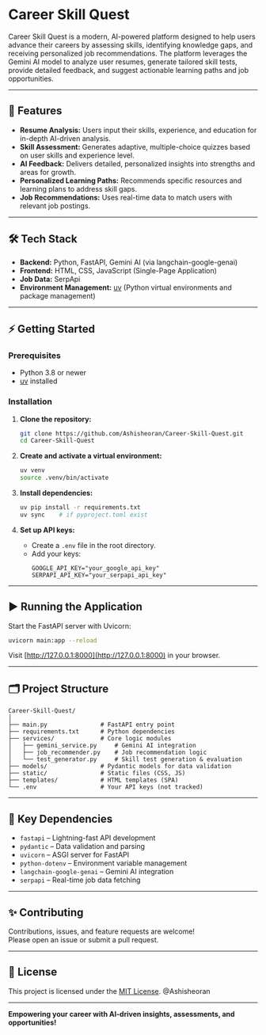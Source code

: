 # Career Skill Quest

Career Skill Quest is a modern, AI-powered platform designed to help users advance their careers by assessing skills, identifying knowledge gaps, and receiving personalized job recommendations. The platform leverages the Gemini AI model to analyze user resumes, generate tailored skill tests, provide detailed feedback, and suggest actionable learning paths and job opportunities.

---

## 🚀 Features

- **Resume Analysis:** Users input their skills, experience, and education for in-depth AI-driven analysis.
- **Skill Assessment:** Generates adaptive, multiple-choice quizzes based on user skills and experience level.
- **AI Feedback:** Delivers detailed, personalized insights into strengths and areas for growth.
- **Personalized Learning Paths:** Recommends specific resources and learning plans to address skill gaps.
- **Job Recommendations:** Uses real-time data to match users with relevant job postings.

---

## 🛠️ Tech Stack

- **Backend:** Python, FastAPI, Gemini AI (via langchain-google-genai)
- **Frontend:** HTML, CSS, JavaScript (Single-Page Application)
- **Job Data:** SerpApi
- **Environment Management:** [uv](https://github.com/astral-sh/uv) (Python virtual environments and package management)

---

## ⚡ Getting Started

### Prerequisites

- Python 3.8 or newer
- [uv](https://github.com/astral-sh/uv) installed

### Installation

1. **Clone the repository:**
   ```sh
   git clone https://github.com/Ashisheoran/Career-Skill-Quest.git
   cd Career-Skill-Quest
   ```

2. **Create and activate a virtual environment:**
   ```sh
   uv venv
   source .venv/bin/activate
   ```

3. **Install dependencies:**
   ```sh
   uv pip install -r requirements.txt
   uv sync    # if pyproject.toml exist
   ```

4. **Set up API keys:**
   - Create a `.env` file in the root directory.
   - Add your keys:
     ```
     GOOGLE_API_KEY="your_google_api_key"
     SERPAPI_API_KEY="your_serpapi_api_key"
     ```

---

## ▶️ Running the Application

Start the FastAPI server with Uvicorn:

```sh
uvicorn main:app --reload
```

Visit [http://127.0.0.1:8000](http://127.0.0.1:8000) in your browser.

---

## 🗂️ Project Structure

```
Career-Skill-Quest/
│
├── main.py               # FastAPI entry point
├── requirements.txt      # Python dependencies
├── services/             # Core logic modules
│   ├── gemini_service.py     # Gemini AI integration
│   ├── job_recommender.py    # Job recommendation logic
│   └── test_generator.py     # Skill test generation & evaluation
├── models/               # Pydantic models for data validation
├── static/               # Static files (CSS, JS)
├── templates/            # HTML templates (SPA)
└── .env                  # Your API keys (not tracked)
```

---

## 🧩 Key Dependencies

- `fastapi` – Lightning-fast API development
- `pydantic` – Data validation and parsing
- `uvicorn` – ASGI server for FastAPI
- `python-dotenv` – Environment variable management
- `langchain-google-genai` – Gemini AI integration
- `serpapi` – Real-time job data fetching

---

## ✨ Contributing

Contributions, issues, and feature requests are welcome!  
Please open an issue or submit a pull request.

---

## 📄 License

This project is licensed under the [MIT License](LICENSE). 
@Ashisheoran

---

**Empowering your career with AI-driven insights, assessments, and opportunities!**
